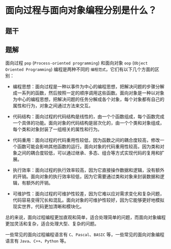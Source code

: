 # 面向过程与面向对象编程分别是什么？

## 题干


## 题解

面向过程 `pop` (`Process-oriented programming`) 和面向对象 `oop` (`Object Oriented Programming`) 编程是两种不同的 `编程范式`，它们有以下几个方面的区别：


- 编程思想：面向过程是一种以事件为中心的编程思想，把解决问题的步骤分解成一系列的函数，然后按照一定的顺序调用这些函数。面向对象是一种以对象为中心的编程思想，把解决问题的任务分解成各个对象，每个对象都有自己的属性和行为，对象之间通过方法来交互。

- 代码结构：面向过程的代码结构是线性的，由一个个函数组成，每个函数完成一个具体的功能。面向对象的代码结构是层次化的，由一个个类和对象组成，每个类和对象封装了一组相关的属性和行为。

- 代码重用：面向过程的代码重用性较低，因为函数之间的耦合度较高，修改一个函数可能会影响其他函数的运行。面向对象的代码重用性较高，因为类和对象之间的耦合度较低，可以通过继承、多态、组合等方式实现代码的复用和扩展。

- 执行效率：面向过程的执行效率较高，因为它直接操作数据和逻辑，没有额外的开销。面向对象的执行效率较低，因为它需要通过类和对象来封装数据和逻辑，有额外的开销。

- 可维护性：面向过程的可维护性较差，因为它难以应对需求变化和复杂问题，代码容易变得冗长和混乱。面向对象的可维护性较好，因为它能够更好地模拟现实世界，代码更加清晰和模块化。


总的来说，面向过程编程更加直观和简单，适合处理简单的问题，而面向对象编程更加灵活和复杂，适合处理大型、复杂的问题。

一些常见的面向过程编程语言有 `C`、`Pascal`、`BASIC` 等，一些常见的面向对象编程语言有 `Java`、`C++`、`Python` 等。